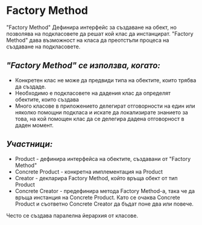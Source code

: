 Factory Method
==============

"Factory Method" Дефинира интерфейс за създаване на обект, но позволява на подкласовете да решат кой клас да инстанцират. "Factory Method" дава възможност на класа да преотстъпи процеса на създаване на подкласовете.

*"Factory Method" се използва, когато:*
-----------------------------------------

- Конкретен клас не може да предвиди типа на обектите, които трябва да създаде.
- Необходимо е подкласовете на дадения клас да определят обектите, които създава
- Много класове в приложението делегират отговорности на един или няколко помощни подкласа и искате да локализирате знанието за това, на кой помощен клас да се делегира дадена отговорност в даден момент.

*Участници:*
------------

- Product - дефинира интерфейса на обектите, създавани от "Factory Method"
- Concrete Product - конкретна имплементация на Product 
- Creator - декларира Factory Method, който връща обект от тип Product
- Concrete Creator - предефинира метода Factory Method-а, така че да връща инстанция на Concrete Product.
Като се очаква Concrete Product и съответно Concrete Creator да бъдат поне два или повече.

Често се създава паралелна йерархия от класове.

